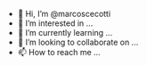 - 👋 Hi, I’m @marcoscecotti
- 👀 I’m interested in ...
- 🌱 I’m currently learning ...
- 💞️ I’m looking to collaborate on ...
- 📫 How to reach me ...

<!---
marcoscecotti/marcoscecotti is a ✨ special ✨ repository because its `README.md` (this file) appears on your GitHub profile.
You can click the Preview link to take a look at your changes.
--->
